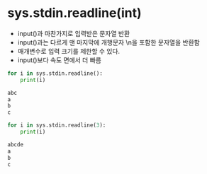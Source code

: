 # sys.stdin.readline(int)
- input()과 마찬가지로 입력받은 문자열 반환
- input()과는 다르게 맨 마지막에 개행문자 \n을 포함한 문자열을 반환함
- 매개변수로 입력 크기를 제한할 수 있다.
- input()보다 속도 면에서 더 빠름

```python
for i in sys.stdin.readline():
    print(i)
```
```bash
abc
a
b
c  

```

```python
for i in sys.stdin.readline(3):
    print(i)
```
```bash
abcde
a
b
c
```
